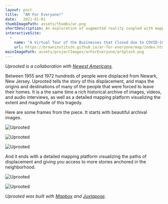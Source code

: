 ```yaml
---
layout: post
title:  "AR For Everyone!"
date:   2021-01-01
thumbImagePath: assets/thumbs/ar.png
shortDescription: An exploration of augmented reality coupled with mapping to create a template for the production of similar pieces by small newsrooms.
interactiveSite:
  - 
    name: "A Virtual Tour of the Businesses that Closed due to COVID-19 in New York City"
    url: https://browninstitute.github.io/ar-for-everyone/map/index.html
mainImagePath: assets/projectImages/arForEveryone/arSplash.png
---
```

*Uprooted is a collaboration with [Newest Americans](https://newestamericans.com/).*

Between 1955 and 1972 hundreds of people were displaced from Newark, New Jersey. Uprooted tells the story of this displacement, and maps the origins and destinations of many of the people that were forced to leave their homes. It is a the same time a rich historical archive of images, videos, and audio interviews, as well as a detailed mapping platform visualizing the extent and magnitude of this tragedy.

Here are some frames from the piece. It starts with beautiful archival images.

![Uprooted](../../../assets/projectImages/uprooted/uprooted1.png)

![Uprooted](../../../assets/projectImages/uprooted/uprooted2.png)

![Uprooted](../../../assets/projectImages/uprooted/uprooted3.png)

And it ends with a detailed mapping platform visualizing the paths of displacement and giving you access to more stories anchored in the neighborhood.

![Uprooted](../../../assets/projectImages/uprooted/uprooted4.png)

![Uprooted](../../../assets/projectImages/uprooted/uprooted5.png)

*Uprooted was built with [Mapbox](https://www.mapbox.com/) and [Juxtapose](https://juxtapose.knightlab.com/).*
